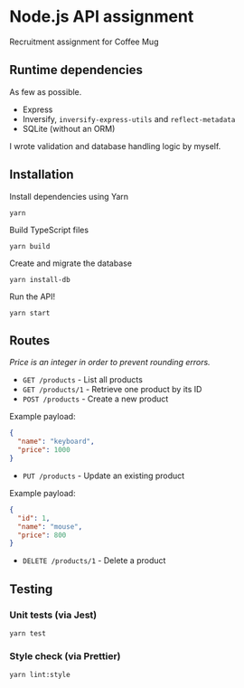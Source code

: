 # Node.js API assignment

Recruitment assignment for Coffee Mug

## Runtime dependencies

As few as possible.

- Express
- Inversify, `inversify-express-utils` and `reflect-metadata`
- SQLite (without an ORM)

I wrote validation and database handling logic by myself.

## Installation

Install dependencies using Yarn

```yarn```

Build TypeScript files

```yarn build```

Create and migrate the database

```yarn install-db```

Run the API!

```yarn start```

## Routes

*Price is an integer in order to prevent rounding errors.*

- `GET /products` - List all products
- `GET /products/1` - Retrieve one product by its ID
- `POST /products` - Create a new product

Example payload:
```json
{
  "name": "keyboard",
  "price": 1000
}
```

- `PUT /products` - Update an existing product

Example payload:
```json
{
  "id": 1,
  "name": "mouse",
  "price": 800
}
```

- `DELETE /products/1` - Delete a product

## Testing

### Unit tests (via Jest)

```yarn test```

### Style check (via Prettier)

```yarn lint:style```
